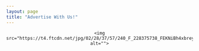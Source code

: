 ```yaml
---
layout: page
title: "Advertise With Us!"
---
```


<center>

	<img src="https://t4.ftcdn.net/jpg/02/28/37/57/240_F_228375738_FEKNiBh4xbreymVTtG6eO3s51ogQcvPh.jpg" alt="">

</center>
